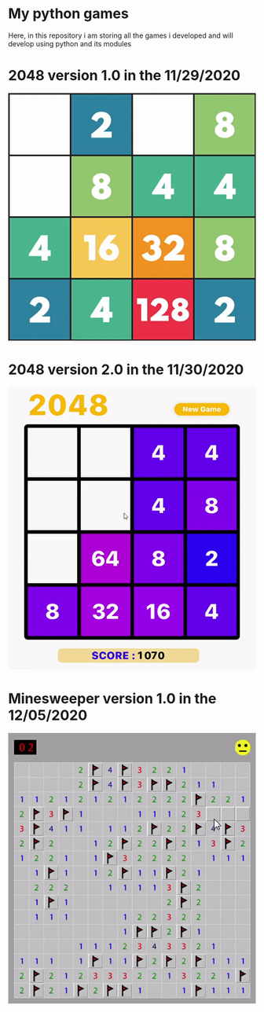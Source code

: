 # My python games
 Here, in this repository i am storing all the games i developed and will develop using python and its modules
# 2048 version 1.0 in the 11/29/2020
![](https://github.com/MahmoudFettal/My-python-games/blob/main/2048/gifs/2048_V1.gif)
# 2048 version 2.0 in the 11/30/2020
![](https://github.com/MahmoudFettal/My-python-games/blob/main/2048/gifs/2048_V2.gif)
# Minesweeper version 1.0 in the 12/05/2020
![](https://github.com/MahmoudFettal/My-python-games/blob/main/Minesweeper/gifs/minesweeper_V_1.gif)
